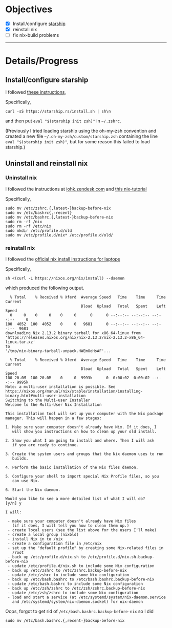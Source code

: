 # Objectives

- [X] Install/configure [starship](https://starship.rs/)
- [X] reinstall nix
- [ ] fix nix-build problems

-------------------

# Details/Progress

## Install/configure starship

I followed [these instructions](https://starship.rs/guide/#%F0%9F%9A%80-installation),

Specifically,

```
curl -sS https://starship.rs/install.sh | sh\n
```

and then put `eval "$(starship init zsh)"` in `~/.zshrc`.

(Previously I tried loading starship using the oh-my-zsh convention and
created a new file `~/.oh-my-zsh/custom/starship.zsh` containing the line
`eval "$(starship init zsh)"`, but for some reason this failed to load starship.)


## Uninstall and reinstall nix

### Uninstall nix
I followed the instructions at 
[iohk.zendesk.com](https://iohk.zendesk.com/hc/en-us/articles/4415830650265-Uninstall-nix-on-MacOS)
and [this nix-tutorial](https://nix-tutorial.gitlabpages.inria.fr/nix-tutorial/installation.html#uninstalling-nix)

Specifically,

```
sudo mv /etc/zshrc.{,latest-}backup-before-nix
sudo mv /etc/bashrc{,-recent}
sudo mv /etc/bashrc.{,latest-}backup-before-nix
sudo rm -rf /nix
sudo rm -rf /etc/nix
sudo mkdir /etc/profile.d/old
sudo mv /etc/profile.d/nix* /etc/profile.d/old/
```

### reinstall nix

I followed the [official nix install instructions for laptops](https://nix-tutorial.gitlabpages.inria.fr/nix-tutorial/installation.html#on-your-laptop) 

Specifically,

```
sh <(curl -L https://nixos.org/nix/install) --daemon
```

which produced the following output.

```
  % Total    % Received % Xferd  Average Speed   Time    Time     Time  Current
                                 Dload  Upload   Total   Spent    Left  Speed
  0     0    0     0    0     0      0      0 --:--:-- --:--:-- --:--:--     0
100  4052  100  4052    0     0   9681      0 --:--:-- --:--:-- --:--:--  9681
downloading Nix 2.13.2 binary tarball for x86_64-linux from
'https://releases.nixos.org/nix/nix-2.13.2/nix-2.13.2-x86_64-linux.tar.xz'
to 
'/tmp/nix-binary-tarball-unpack.HWEmOoHsAF'...

  % Total    % Received % Xferd  Average Speed   Time    Time     Time  Current
                                 Dload  Upload   Total   Spent    Left  Speed
100 20.0M  100 20.0M    0     0  9993k      0  0:00:02  0:00:02 --:--:-- 9995k
Note: a multi-user installation is possible. See
https://nixos.org/manual/nix/stable/installation/installing-binary.html#multi-user-installation
Switching to the Multi-user Installer
Welcome to the Multi-User Nix Installation

This installation tool will set up your computer with the Nix package
manager. This will happen in a few stages:

1. Make sure your computer doesn't already have Nix. If it does, I
   will show you instructions on how to clean up your old install.

2. Show you what I am going to install and where. Then I will ask
   if you are ready to continue.

3. Create the system users and groups that the Nix daemon uses to run
   builds.

4. Perform the basic installation of the Nix files daemon.

5. Configure your shell to import special Nix Profile files, so you
   can use Nix.

6. Start the Nix daemon.

Would you like to see a more detailed list of what I will do?
[y/n] y

I will:

 - make sure your computer doesn't already have Nix files
   (if it does, I will tell you how to clean them up.)
 - create local users (see the list above for the users I'll make)
 - create a local group (nixbld)
 - install Nix in to /nix
 - create a configuration file in /etc/nix
 - set up the "default profile" by creating some Nix-related files in
   /root
 - back up /etc/profile.d/nix.sh to /etc/profile.d/nix.sh.backup-before-nix
 - update /etc/profile.d/nix.sh to include some Nix configuration
 - back up /etc/zshrc to /etc/zshrc.backup-before-nix
 - update /etc/zshrc to include some Nix configuration
 - back up /etc/bash.bashrc to /etc/bash.bashrc.backup-before-nix
 - update /etc/bash.bashrc to include some Nix configuration
 - back up /etc/zsh/zshrc to /etc/zsh/zshrc.backup-before-nix
 - update /etc/zsh/zshrc to include some Nix configuration
 - load and start a service (at /etc/systemd/system/nix-daemon.service
   and /etc/systemd/system/nix-daemon.socket) for nix-daemon
```

Oops, forgot to get rid of `/etc/bash.bashrc.backup-before-nix` so I did

`sudo mv /etc/bash.bashrc.{,recent-}backup-before-nix`




